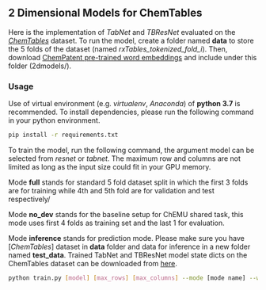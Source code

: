 ## 2 Dimensional Models for ChemTables

Here is the implementation of _TabNet_ and _TBResNet_ evaluated on the [_ChemTables_](https://doi.org/10.17632/g7tjh7tbrj.3) dataset. To run the model, create a folder named **data** to store the 5 folds of the dataset (named _rxTables_tokenized_fold_i_). Then, download [ChemPatent pre-trained word embeddings](https://chemu.eng.unimelb.edu.au/patent_w2v/) and include under this folder (2dmodels/).

### Usage
Use of virtual environment (e.g. _virtualenv_, _Anaconda_) of **python 3.7** is recommended. To install dependencies, please run the following command in your python environment.
```bash
pip install -r requirements.txt
```

To train the model, run the following command, the argument model can be selected from _resnet_ or _tabnet_. The maximum row and columns are not limited as long as the input size could fit in your GPU memory.

Mode **full** stands for standard 5 fold dataset split in which the first 3 folds are for training while 4th and 5th fold are for validation and test respectively/

Mode **no_dev** stands for the baseline setup for ChEMU shared task, this mode uses first 4 folds as training set and the last 1 for evaluation.

Mode **inference** stands for prediction mode. Please make sure you have [_ChemTables_] dataset in **data** folder and data for inference in a new folder named **test_data**. Trained TabNet and TBResNet model state dicts on the ChemTables dataset can be downloaded from [here](https://chemu.eng.unimelb.edu.au/download/table-bert/).

```bash
python train.py [model] [max_rows] [max_columns] --mode [mode name] --weight_path [weight path]
```
